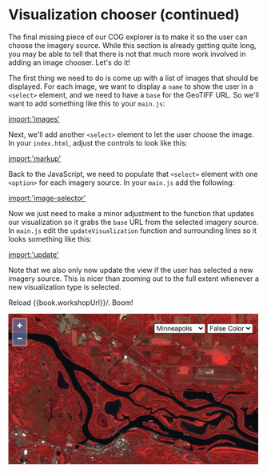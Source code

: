 # Visualization chooser (continued)

The final missing piece of our COG explorer is to make it so the user can choose the imagery source.  While this section is already getting quite long, you may be able to tell that there is not that much more work involved in adding an image chooser.  Let's do it!

The first thing we need to do is come up with a list of images that should be displayed.  For each image, we want to display a `name` to show the user in a `<select>` element, and we need to have a `base` for the GeoTIFF URL.  So we'll want to add something like this to your `main.js`:

[import:'images'](../../../src/en/examples/cog/viz-plus.js)

Next, we'll add another `<select>` element to let the user choose the image.  In your `index.html`, adjust the controls to look like this:

[import:'markup'](../../../src/en/examples/cog/viz-plus.html)

Back to the JavaScript, we need to populate that `<select>` element with one `<option>` for each imagery source.  In your `main.js` add the following:

[import:'image-selector'](../../../src/en/examples/cog/viz-plus.js)

Now we just need to make a minor adjustment to the function that updates our visualization so it grabs the `base` URL from the selected imagery source.  In `main.js` edit the `updateVisualization` function and surrounding lines so it looks something like this:

[import:'update'](../../../src/en/examples/cog/viz-plus.js)

Note that we also only now update the view if the user has selected a new imagery source.  This is nicer than zooming out to the full extent whenever a new visualization type is selected.

Reload {{book.workshopUrl}}/. Boom!

![COG explorer](viz-plus.png)

